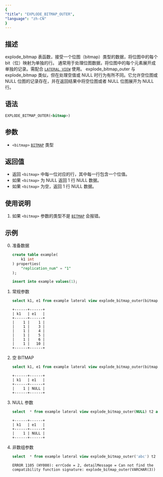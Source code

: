 ```yaml
---
{
"title": "EXPLODE_BITMAP_OUTER",
"language": "zh-CN"
}
---
```


## 描述
explode_bitmap 表函数，接受一个位图（bitmap）类型的数据，将位图中的每个 bit（位）映射为单独的行。
通常用于处理位图数据，将位图中的每个元素展开成单独的记录。需配合 [`LATERAL VIEW`](../../../query-data/lateral-view.md) 使用。
explode_bitmap_outer 与 explode_bitmap 类似，但在处理空值或 NULL 时行为有所不同。它允许空位图或 NULL 位图的记录存在，并在返回结果中将空位图或者 NULL 位图展开为 NULL 行。

## 语法
```sql
EXPLODE_BITMAP_OUTER(<bitmap>)
```

## 参数
- `<bitmap>` [`BITMAP`](../../basic-element/sql-data-types/aggregate/BITMAP.md) 类型

## 返回值
- 返回 `<bitmap>` 中每一位对应的行，其中每一行包含一个位值。
- 如果 `<bitmap>` 为 NULL 返回 1 行 NULL 数据。
- 如果 `<bitmap>` 为空，返回 1 行 NULL 数据。


## 使用说明
1. 如果 `<bitmap>` 参数的类型不是 [`BITMAP`](../../basic-element/sql-data-types/aggregate/BITMAP.md) 会报错。

## 示例
0. 准备数据
    ```sql
    create table example(
        k1 int
    ) properties(
        "replication_num" = "1"
    );

    insert into example values(1);
    ```
1. 常规参数
    ```sql
    select k1, e1 from example lateral view explode_bitmap_outer(bitmap_from_string("1,3,4,5,6,10")) t2 as e1 order by k1, e1;
    ```
    ```text
    +------+------+
    | k1   | e1   |
    +------+------+
    |    1 |    1 |
    |    1 |    3 |
    |    1 |    4 |
    |    1 |    5 |
    |    1 |    6 |
    |    1 |   10 |
    +------+------+
    ```
2. 空 BITMAP
    ```sql
    select k1, e1 from example lateral view explode_bitmap_outer(bitmap_from_string("")) t2 as e1 order by k1, e1;
    ```
    ```text
    +------+------+
    | k1   | e1   |
    +------+------+
    |    1 | NULL |
    +------+------+
    ```
3. NULL 参数
    ```sql
    select  * from example lateral view explode_bitmap_outer(NULL) t2 as c;
    ```
    ```text
    +------+------+
    | k1   | e1   |
    +------+------+
    |    1 | NULL |
    +------+------+
    ```
4. 非数组参数
    ```sql
    select  * from example lateral view explode_bitmap_outer('abc') t2 as c;
    ```
    ```text
    ERROR 1105 (HY000): errCode = 2, detailMessage = Can not find the compatibility function signature: explode_bitmap_outer(VARCHAR(3))
    ```